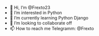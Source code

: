 - 👋 Hi, I’m @Frexto23
- 👀 I’m interested in Python
- 🌱 I’m currently learning Python Django
- 💞️ I’m looking to collaborate off
- 📫 How to reach me Telegramm: @Frexto


